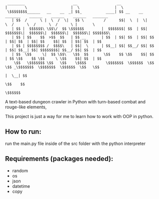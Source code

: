 ```
 ________                      __                  __
|        \                    |  \                |  \
 \$$$$$$$$______   __    __  _| $$_           ____| $$ __    __  _______    ______    ______    ______   _______
   | $$  /      \ |  \  /  \|   $$ \         /      $$|  \  |  \|       \  /      \  /      \  /      \ |       \
   | $$ |  $$$$$$\ \$$\/  $$ \$$$$$$        |  $$$$$$$| $$  | $$| $$$$$$$\|  $$$$$$\|  $$$$$$\|  $$$$$$\| $$$$$$$\
   | $$ | $$    $$  >$$  $$   | $$ __       | $$  | $$| $$  | $$| $$  | $$| $$  | $$| $$    $$| $$  | $$| $$  | $$
   | $$ | $$$$$$$$ /  $$$$\   | $$|  \      | $$__| $$| $$__/ $$| $$  | $$| $$__| $$| $$$$$$$$| $$__/ $$| $$  | $$
   | $$  \$$     \|  $$ \$$\   \$$  $$       \$$    $$ \$$    $$| $$  | $$ \$$    $$ \$$     \ \$$    $$| $$  | $$
    \$$   \$$$$$$$ \$$   \$$    \$$$$         \$$$$$$$  \$$$$$$  \$$   \$$ _\$$$$$$$  \$$$$$$$  \$$$$$$  \$$   \$$
                                                                          |  \__| $$
                                                                           \$$    $$
                                                                            \$$$$$$
```
A text-based dungeon crawler in Python with turn-based combat and rouge-like elements,

This project is just a way for me to learn how to work with OOP in python.

## How to run:
run the main.py file inside of the src folder with the python interpreter

## Requirements (packages needed):
- random
- os
- json
- datetime
- copy